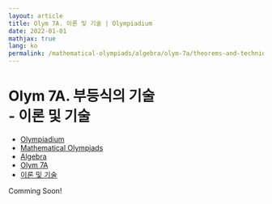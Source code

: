 ```yaml
---
layout: article
title: Olym 7A. 이론 및 기술 | Olympiadium
date: 2022-01-01
mathjax: true
lang: ko
permalink: /mathematical-olympiads/algebra/olym-7a/theorems-and-techniques/
---
```

# Olym 7A. 부등식의 기술 <br> <ssup> - 이론 및 기술</ssup>

<ul class="breadcrumb">
	<li><a href="{{ site.homeurl }}">Olympiadium</a></li> 
	<li><a href="{{ site.homeurl }}mathematical-olympiads/">Mathematical Olympiads</a></li> 
	<li><a href="{{ site.homeurl }}mathematical-olympiads/algebra/">Algebra</a></li> 
	<li><a href="{{ site.homeurl }}mathematical-olympiads/algebra/olym-7a/">Olym 7A</a></li> 
	<li><a href="{{ site.homeurl }}mathematical-olympiads/algebra/olym-7a/theorems-and-techniques/">이론 및 기술</a></li>
</ul>

Comming Soon!
